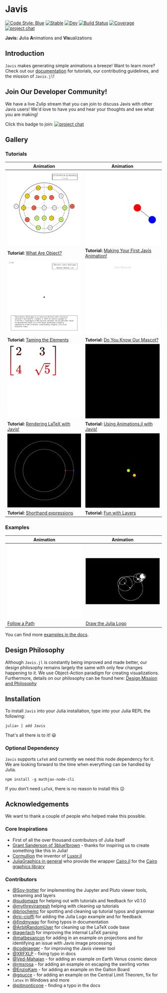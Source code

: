 # Javis

[![Code Style: Blue](https://img.shields.io/badge/code%20style-blue-4495d1.svg)](https://github.com/invenia/BlueStyle)
[![Stable](https://img.shields.io/badge/docs-stable-blue.svg)](https://juliaanimators.github.io/Javis.jl/stable/)
[![Dev](https://img.shields.io/badge/docs-dev-blue.svg)](https://juliaanimators.github.io/Javis.jl/dev/)
[![Build Status](https://github.com/JuliaAnimators/Javis.jl/workflows/CI/badge.svg)](https://github.com/JuliaAnimators/Javis.jl/actions)
[![Coverage](https://codecov.io/gh/JuliaAnimators/Javis.jl/branch/main/graph/badge.svg)](https://codecov.io/gh/JuliaAnimators/Javis.jl)
[![project chat](https://img.shields.io/badge/zulip-join_chat-brightgreen.svg)](https://julialang.zulipchat.com/#narrow/stream/253420-javis)

<!--![GitHub Hacktoberfest combined status](https://img.shields.io/github/hacktoberfest/2020/Wikunia/Javis.jl)-->

**Javis:** **J**ulia **A**nimations and **Vis**ualizations

## Introduction 

`Javis` makes generating simple animations a breeze!
Want to learn more?
Check out our [documentation](https://JuliaAnimators.github.io/Javis.jl/stable/) for tutorials, our contributing guidelines, and the mission of `Javis.jl`!

## Join Our Developer Community!

We have a live Zulip stream that you can join to discuss Javis with other Javis users!
We'd love to have you and hear your thoughts and see what you are making!

Click this badge to join: [![project chat](https://img.shields.io/badge/zulip-join_chat-brightgreen.svg)](https://julialang.zulipchat.com/#narrow/stream/253420-javis)

## Gallery

### Tutorials

| Animation                                                                                                     | Animation                                                                                                            |
|---------------------------------------------------------------------------------------------------------------|----------------------------------------------------------------------------------------------------------------------|
| ![](assets/eeg.gif)                                                                                           | ![](assets/dancing_circles.gif)                                                                                      |
| **Tutorial:** [What Are Object?](https://JuliaAnimators.github.io/Javis.jl/stable/tutorials/tutorial_3/)           | **Tutorial:** [Making Your First Javis Animation!](https://JuliaAnimators.github.io/Javis.jl/stable/tutorials/tutorial_1/) |
| ![](assets/atomic.gif)                                                                                        | ![](assets/jarvis.gif)                                                                                               |
| **Tutorial:** [Taming the Elements](https://JuliaAnimators.github.io/Javis.jl/stable/tutorials/tutorial_6/)         | **Tutorial:** [Do You Know Our Mascot?](https://JuliaAnimators.github.io/Javis.jl/stable/tutorials/tutorial_5/)            |
| ![](assets/matrix.gif)                                                                                        | ![](assets/loading.gif)                                                                                              |
| **Tutorial:** [Rendering LaTeX with Javis!](https://JuliaAnimators.github.io/Javis.jl/stable/tutorials/tutorial_4/) | **Tutorial:** [Using Animations.jl with Javis!](https://JuliaAnimators.github.io/Javis.jl/stable/tutorials/tutorial_7/)    |
| ![](assets/cosmic_dance.gif)                                                                                        | ![](assets/4_moving_colored_dancing_circles.gif)   
| **Tutorial:** [Shorthand expressions](https://JuliaAnimators.github.io/Javis.jl/stable/tutorials/tutorial_2/) | **Tutorial:** [Fun with Layers](https://JuliaAnimators.github.io/Javis.jl/stable/tutorials/tutorial_8/)    |

### Examples

| Animation                                      | Animation
|------------------------------------------------|------------------------------------------------|
| ![](examples/gifs/follow_bezier_path.gif)      | ![](examples/gifs/julia_logo_dft.gif)                 |
| [Follow a Path](/examples/follow_path.jl)      |  [Draw the Julia Logo](/examples/fourier.jl) |

You can find more [examples in the docs](https://JuliaAnimators.github.io/Javis.jl/stable/examples/).

## Design Philosophy

Although `Javis.jl` is constantly being improved and made better, our design philosophy remains largely the same with only few changes happening to it.
We use Object-Action paradigm for creating visualizations.
Furthermore, details on our philosophy can be found here: [Design Mission and Philosophy](https://JuliaAnimators.github.io/Javis.jl/stable/mission/)

## Installation

To install `Javis` into your Julia installation, type into your Julia REPL the following:

```
julia> ] add Javis
```

That's all there is to it! 😃

### Optional Dependency

`Javis` supports `LaTeX` and currently we need this node dependency for it. We are looking forward to the time when everything can be handled by Julia.

```
npm install -g mathjax-node-cli
```

If you don't need `LaTeX`, there is no reason to install this :wink:

## Acknowledgements

We want to thank a couple of people who helped make this possible.

### Core Inspirations

- First of all the over thousand contributors of Julia itself
- [Grant Sanderson of 3blue1brown](https://www.youtube.com/c/3blue1brown/featured) - thanks for inspiring us to create something like this in Julia! 
- [Cormullion](https://github.com/cormullion) the inventor of [Luxor.jl](https://github.com/JuliaGraphics/Luxor.jl)
- [JuliaGraphics in general](https://github.com/cormullion) who provide the wrapper [Cairo.jl](https://github.com/JuliaGraphics/Cairo.jl) for the [Cairo graphics library](https://www.cairographics.org/)

### Contributors 

- [@Sov-trotter](https://github.com/Sov-trotter) for implementing the Jupyter and Pluto viewer tools, streaming and layers
- [@sudomaze](https://github.com/sudomaze) for helping out with tutorials and feedback for v0.1.0
- [@mythreyiramesh](https://github.com/mythreyiramesh) helping with cleaning up tutorials 
- [@briochemc](https://github.com/briochemc) for spotting and cleaning up tutorial typos and grammar
- [@ric-cioffi](https://github.com/ric-cioffi) for adding the Julia Logo example and for feedback
- [@findmyway](https://github.com/findmyway) for fixing typos in documentation
- [@ArbitRandomUser](https://github.com/ArbitRandomUser) for cleaning up the LaTeX code base
- [@agerlach](https://github.com/agerlach) for improving the internal LaTeX parsing
- [@matbesancon](https://github.com/matbesancon) for adding in an example on projections and for identifying an issue with Javis image processing
- [@codejaeger](https://github.com/codejaeger) - for improving the Javis viewer tool
- [@XRFXLP](https://github.com/XRFXLP) - fixing typo in docs
- [@Ved-Mahajan](https://github.com/Ved-Mahajan) - for adding an example on Earth Venus cosmic dance
- [@rmsrosa](https://github.com/rmsrosa) - for adding an example on escaping the swirling vortex
- [@EnzioKam](https://github.com/EnzioKam) - for adding an example on the Galton Board
- [@gpucce](https://github.com/gpucce) - for adding an example on the Central Limit Theorem, fix for `latex` in Windows and more
- [@pitmonticone](https://github.com/pitmonticone) - finding a typo in the docs
